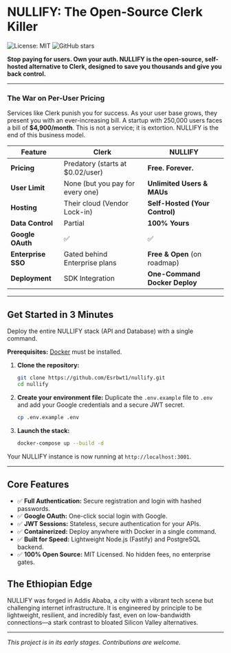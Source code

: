 # NULLIFY: The Open-Source Clerk Killer

![License: MIT](https://img.shields.io/badge/License-MIT-blue.svg)
![GitHub stars](https://img.shields.io/github/stars/Esrbwt1/nullify?style=social)

**Stop paying for users. Own your auth. NULLIFY is the open-source, self-hosted alternative to Clerk, designed to save you thousands and give you back control.**

---

### The War on Per-User Pricing

Services like Clerk punish you for success. As your user base grows, they present you with an ever-increasing bill. A startup with 250,000 users faces a bill of **$4,900/month**. This is not a service; it is extortion. NULLIFY is the end of this business model.

| Feature                  | Clerk                               | NULLIFY                            |
| ------------------------ | ----------------------------------- | ---------------------------------- |
| **Pricing**              | Predatory (starts at $0.02/user)    | **Free. Forever.**                 |
| **User Limit**           | None (but you pay for every one)    | **Unlimited Users & MAUs**         |
| **Hosting**              | Their cloud (Vendor Lock-in)        | **Self-Hosted (Your Control)**     |
| **Data Control**         | Partial                             | **100% Yours**                     |
| **Google OAuth**         | ✅                                  | ✅                                 |
| **Enterprise SSO**       | Gated behind Enterprise plans       | **Free & Open** (on roadmap)       |
| **Deployment**           | SDK Integration                     | **One-Command Docker Deploy**      |

---

## Get Started in 3 Minutes

Deploy the entire NULLIFY stack (API and Database) with a single command.

**Prerequisites:** [Docker](https://www.docker.com/products/docker-desktop/) must be installed.

1.  **Clone the repository:**
    ```bash
    git clone https://github.com/Esrbwt1/nullify.git
    cd nullify
    ```

2.  **Create your environment file:**
    Duplicate the `.env.example` file to `.env` and add your Google credentials and a secure JWT secret.
    ```bash
    cp .env.example .env
    ```

3.  **Launch the stack:**
    ```bash
    docker-compose up --build -d
    ```

Your NULLIFY instance is now running at `http://localhost:3001`.

---

## Core Features

- ✅ **Full Authentication:** Secure registration and login with hashed passwords.
- ✅ **Google OAuth:** One-click social login with Google.
- ✅ **JWT Sessions:** Stateless, secure authentication for your APIs.
- ✅ **Containerized:** Deploy anywhere with Docker in a single command.
- ✅ **Built for Speed:** Lightweight Node.js (Fastify) and PostgreSQL backend.
- ✅ **100% Open Source:** MIT Licensed. No hidden fees, no enterprise gates.

## The Ethiopian Edge

NULLIFY was forged in Addis Ababa, a city with a vibrant tech scene but challenging internet infrastructure. It is engineered by principle to be lightweight, resilient, and incredibly fast, even on low-bandwidth connections—a stark contrast to bloated Silicon Valley alternatives.

---

*This project is in its early stages. Contributions are welcome.*